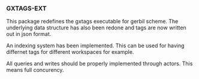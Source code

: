 ### GXTAGS-EXT

This package redefines the gxtags executable for gerbil scheme. The underlying data structure has
also been redone and tags are now written out in json format.

An indexing system has been implemented. This can be used for having differnet tags for different workspaces for example.

All queries and writes should be properly implemented through actors. This means full concurency.
